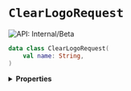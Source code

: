 # `ClearLogoRequest`


![API: Internal/Beta](https://img.shields.io/static/v1?label=API&message=Internal/Beta&color=red&style=flat-square)



```kotlin
data class ClearLogoRequest(
    val name: String,
)
```

<details>
<summary>
<b>Properties</b>
</summary>

<details>
<summary>
<code>name</code>: <code><code><a href='https://kotlinlang.org/api/latest/jvm/stdlib/kotlin/-string/'>String</a></code></code>
</summary>





</details>



</details>

